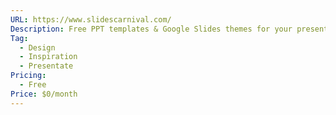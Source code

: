 ```yaml
---
URL: https://www.slidescarnival.com/
Description: Free PPT templates & Google Slides themes for your presentations.
Tag:
  - Design
  - Inspiration
  - Presentate
Pricing:
  - Free
Price: $0/month
---
```

